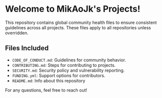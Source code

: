 # Welcome to MikAoJk's Projects!

This repository contains global community health files to ensure consistent guidelines across all projects. These files apply to all repositories unless overridden.

## Files Included
- `CODE_OF_CONDUCT.md`: Guidelines for community behavior.
- `CONTRIBUTING.md`: Steps for contributing to projects.
- `SECURITY.md`: Security policy and vulnerability reporting.
- `FUNDING.yml`: Support options for contributors.
- `README.md`: Info about this repository

For any questions, feel free to reach out!